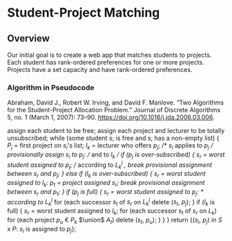 # Student-Project Matching

## Overview

Our initial goal is to create a web app that matches students to projects. Each student has rank-ordered preferences for one or more projects. Projects have a set capacity and have rank-ordered preferences.

### Algorithm in Pseudocode

Abraham, David J., Robert W. Irving, and David F. Manlove. “Two Algorithms for the Student-Project Allocation Problem.” Journal of Discrete Algorithms 5, no. 1 (March 1, 2007): 73–90. https://doi.org/10.1016/j.jda.2006.03.006.

assign each student to be free;
assign each project and lecturer to be totally unsubscribed;
while (some student s; is free and s; has a non-empty list) {
$P_j$ = first project on $s_i$'s list;
$l_k$ = lecturer who offers $p_j$;
/* $s_i$ applies to $p_j$ */
provisionally assign $s_i$ to $p_j$:
/* and to $l_k$ */
if ($p_j$ is over-subscribed) {
$s_r$ = worst student assigned to $p_j$;
/* according to $L^j_k$ *,
break provisional assignment between $s_r$ and $p_j$; }
else if ($l_k$ is over-subscribed) {
$s_r$ = worst student assigned to $l_k$:
$p_t$ = project assigned $s_r$;
break provisional assignment between $s_r$ and $p_t$;
}
if ($p_j$ is full) {
$s_r$ = worst student assigned to $p_j$: * according to $L^j_k$*
for (each successor $s_t$ of $s_r$ on $L^j_k$ delete ($s_t$, $p_j$);
}
if ($l_k$ is full) {
$s_r$ = worst student assigned to $l_k$;
for (each successor $s_t$ of $s_r$ on $L_k$)
for (each project $p_u$ € $P_k$ $\union$ $A_t$)
delete ($s_t$, $p_u$);
}
}
}
return {($s_i$, $p_j$) in $S$ x $P$: $s_i$ is assigned to $p_j$};